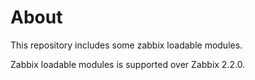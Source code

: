 # About

This repository includes some zabbix loadable modules.

Zabbix loadable modules is supported over Zabbix 2.2.0.

